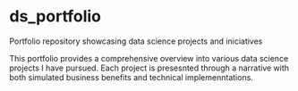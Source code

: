 # ds_portfolio
Portfolio repository showcasing data science projects and iniciatives

This portfolio provides a comprehensive overview into various data science projects I have pursued. Each project is presesnted through a narrative with both simulated business benefits and technical implemenntations. 
